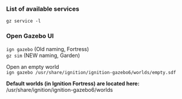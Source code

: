 ### List of available services
`gz service -l`

### Open Gazebo UI
`ign gazebo` (Old naming, Fortress)  
`gz sim` (NEW naming, Garden)

Open an empty world  
`ign gazebo /usr/share/ignition/ignition-gazebo6/worlds/empty.sdf`

**Default worlds (in Ignition Fortress) are located here:**
/usr/share/ignition/ignition-gazebo6/worlds